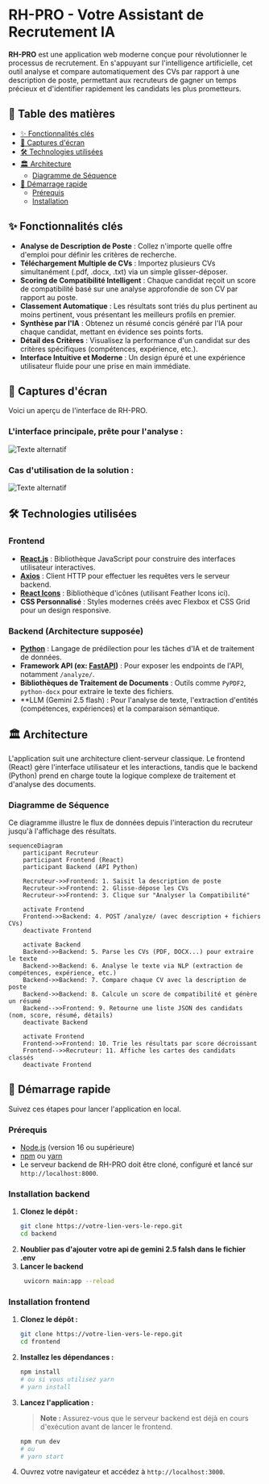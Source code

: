 # RH-PRO - Votre Assistant de Recrutement IA

**RH-PRO** est une application web moderne conçue pour révolutionner le processus de recrutement. En s'appuyant sur l'intelligence artificielle, cet outil analyse et compare automatiquement des CVs par rapport à une description de poste, permettant aux recruteurs de gagner un temps précieux et d'identifier rapidement les candidats les plus prometteurs.

## 📖 Table des matières

- [✨ Fonctionnalités clés](#-fonctionnalités-clés)
- [📸 Captures d'écran](#-captures-décran)
- [🛠️ Technologies utilisées](#️-technologies-utilisées)
- [🏛️ Architecture](#️-architecture)
  - [Diagramme de Séquence](#diagramme-de-séquence)
- [🚀 Démarrage rapide](#-démarrage-rapide)
  - [Prérequis](#prérequis)
  - [Installation](#installation)

## ✨ Fonctionnalités clés

-   **Analyse de Description de Poste** : Collez n'importe quelle offre d'emploi pour définir les critères de recherche.
-   **Téléchargement Multiple de CVs** : Importez plusieurs CVs simultanément (.pdf, .docx, .txt) via un simple glisser-déposer.
-   **Scoring de Compatibilité Intelligent** : Chaque candidat reçoit un score de compatibilité basé sur une analyse approfondie de son CV par rapport au poste.
-   **Classement Automatique** : Les résultats sont triés du plus pertinent au moins pertinent, vous présentant les meilleurs profils en premier.
-   **Synthèse par l'IA** : Obtenez un résumé concis généré par l'IA pour chaque candidat, mettant en évidence ses points forts.
-   **Détail des Critères** : Visualisez la performance d'un candidat sur des critères spécifiques (compétences, expérience, etc.).
-   **Interface Intuitive et Moderne** : Un design épuré et une expérience utilisateur fluide pour une prise en main immédiate.

## 📸 Captures d'écran

Voici un aperçu de l'interface de RH-PRO.

### L'interface principale, prête pour l'analyse :
![Texte alternatif](./captures/rh-pro-vide.png)
### Cas d'utilisation de la solution :
![Texte alternatif](./captures/rh-pro-rempli.png)

## 🛠️ Technologies utilisées

### Frontend

-   **[React.js](https://reactjs.org/)** : Bibliothèque JavaScript pour construire des interfaces utilisateur interactives.
-   **[Axios](https://axios-http.com/)** : Client HTTP pour effectuer les requêtes vers le serveur backend.
-   **[React Icons](https://react-icons.github.io/react-icons/)** : Bibliothèque d'icônes (utilisant Feather Icons ici).
-   **CSS Personnalisé** : Styles modernes créés avec Flexbox et CSS Grid pour un design responsive.

### Backend (Architecture supposée)

-   **[Python](https://www.python.org/)** : Langage de prédilection pour les tâches d'IA et de traitement de données.
-   **Framework API (ex: [FastAPI](https://fastapi.tiangolo.com/))** : Pour exposer les endpoints de l'API, notamment `/analyze/`.
-   **Bibliothèques de Traitement de Documents** : Outils comme `PyPDF2`, `python-docx` pour extraire le texte des fichiers.
-   **LLM (Gemini 2.5 flash) : Pour l'analyse de texte, l'extraction d'entités (compétences, expériences) et la comparaison sémantique.

## 🏛️ Architecture

L'application suit une architecture client-serveur classique. Le frontend (React) gère l'interface utilisateur et les interactions, tandis que le backend (Python) prend en charge toute la logique complexe de traitement et d'analyse des documents.

### Diagramme de Séquence

Ce diagramme illustre le flux de données depuis l'interaction du recruteur jusqu'à l'affichage des résultats.

<!-- 
CE DIAGRAMME EST GÉNÉRÉ AVEC MERMAID.
Il sera affiché correctement sur GitHub, GitLab, etc.
Vous pouvez le modifier directement ici.
-->

```mermaid
sequenceDiagram
    participant Recruteur
    participant Frontend (React)
    participant Backend (API Python)

    Recruteur->>Frontend: 1. Saisit la description de poste
    Recruteur->>Frontend: 2. Glisse-dépose les CVs
    Recruteur->>Frontend: 3. Clique sur "Analyser la Compatibilité"

    activate Frontend
    Frontend->>Backend: 4. POST /analyze/ (avec description + fichiers CVs)
    deactivate Frontend

    activate Backend
    Backend->>Backend: 5. Parse les CVs (PDF, DOCX...) pour extraire le texte
    Backend->>Backend: 6. Analyse le texte via NLP (extraction de compétences, expérience, etc.)
    Backend->>Backend: 7. Compare chaque CV avec la description de poste
    Backend->>Backend: 8. Calcule un score de compatibilité et génère un résumé
    Backend-->>Frontend: 9. Retourne une liste JSON des candidats (nom, score, résumé, détails)
    deactivate Backend
    
    activate Frontend
    Frontend->>Frontend: 10. Trie les résultats par score décroissant
    Frontend-->>Recruteur: 11. Affiche les cartes des candidats classés
    deactivate Frontend

```

## 🚀 Démarrage rapide

Suivez ces étapes pour lancer l'application en local.

### Prérequis

-   [Node.js](https://nodejs.org/en/) (version 16 ou supérieure)
-   [npm](https://www.npmjs.com/) ou [yarn](https://yarnpkg.com/)
-   Le serveur backend de RH-PRO doit être cloné, configuré et lancé sur `http://localhost:8000`.
  
### Installation backend

1.  **Clonez le dépôt :**
    ```sh
    git clone https://votre-lien-vers-le-repo.git
    cd backend
    ```
2. **Noublier pas d'ajouter votre api de gemini 2.5 falsh dans le fichier .env**
3. **Lancer le backend**
   ```sh
    uvicorn main:app --reload
    ```

### Installation frontend

1.  **Clonez le dépôt :**
    ```sh
    git clone https://votre-lien-vers-le-repo.git
    cd frontend
    ```

2.  **Installez les dépendances :**
    ```sh
    npm install
    # ou si vous utilisez yarn
    # yarn install
    ```

3.  **Lancez l'application :**
    > **Note :** Assurez-vous que le serveur backend est déjà en cours d'exécution avant de lancer le frontend.
    ```sh
    npm run dev
    # ou
    # yarn start
    ```

4.  Ouvrez votre navigateur et accédez à `http://localhost:3000`.
